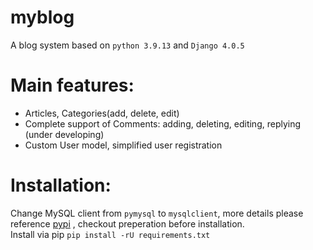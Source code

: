 # myblog

A blog system based on `python 3.9.13` and `Django 4.0.5`

# Main features:
- Articles, Categories(add, delete, edit)
- Complete support of Comments: adding, deleting, editing, replying (under developing)
- Custom User model, simplified user registration
# Installation:
Change MySQL client from `pymysql` to `mysqlclient`, more details please reference [pypi](https://pypi.org/project/mysqlclient/) , checkout preperation before installation.  
Install via pip `pip install -rU requirements.txt`
